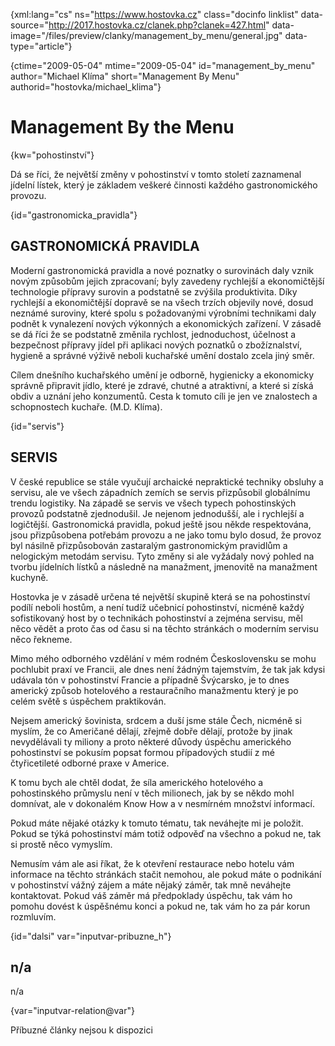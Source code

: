 
{xml:lang="cs" ns="https://www.hostovka.cz" class="docinfo linklist" data-source="http://2017.hostovka.cz/clanek.php?clanek=427.html" data-image="/files/preview/clanky/management\_by\_menu/general.jpg" data-type="article"}

{ctime="2009-05-04" mtime="2009-05-04" id="management\_by\_menu" author="Michael Klíma" short="Management By Menu" authorid="hostovka/michael_klima"}

# Management By the Menu

<!-- generated attribute kw by user_udpatekw.sh on 2020-05-07, do not edit -->

{kw="pohostinství"}

Dá se říci, že největší změny v pohostinství v tomto století zaznamenal jídelní lístek, který je základem veškeré činnosti každého gastronomického provozu.

{id="gastronomicka_pravidla"}

## GASTRONOMICKÁ PRAVIDLA

Moderní gastronomická pravidla a nové poznatky o surovinách daly vznik novým způsobům jejich zpracovaní; byly zavedeny rychlejší a ekonomičtější technologie přípravy surovin a podstatně se zvýšila produktivita. Díky rychlejší a ekonomičtější dopravě se na všech trzích objevily nové, dosud neznámé suroviny, které spolu s požadovanými výrobními technikami daly podnět k vynalezení nových výkonných a ekonomických zařízení. V zásadě se dá říci že se podstatně změnila rychlost, jednoduchost, účelnost a bezpečnost přípravy jídel při aplikaci nových poznatků o zbožíznalství, hygieně a správné výživě neboli kuchařské umění dostalo zcela jiný směr.

Cílem dnešního kuchařského umění je odborně, hygienicky a ekonomicky správně připravit jídlo, které je zdravé, chutné a atraktivní, a které si získá obdiv a uznání jeho konzumentů. Cesta k tomuto cíli je jen ve znalostech a schopnostech kuchaře. (M.D. Klíma).

{id="servis"}

## SERVIS

V české republice se stále vyučují archaické nepraktické techniky obsluhy a servisu, ale ve všech západních zemích se servis přizpůsobil globálnímu trendu logistiky. Na západě se servis ve všech typech pohostinských provozů podstatně zjednodušil. Je nejenom jednodušší, ale i rychlejší a logičtější. Gastronomická pravidla, pokud ještě jsou někde respektována, jsou přizpůsobena potřebám provozu a ne jako tomu bylo dosud, že provoz byl násilně přizpůsobován zastaralým gastronomickým pravidlům a nelogickým metodám servisu. Tyto změny si ale vyžádaly nový pohled na tvorbu jídelních lístků a následně na manažment, jmenovitě na manažment kuchyně.

Hostovka je v zásadě určena té největší skupině která se na pohostinství podílí neboli hostům, a není tudíž učebnicí pohostinství, nicméně každý sofistikovaný host by o technikách pohostinství a zejména servisu, měl něco vědět a proto čas od času si na těchto stránkách o moderním servisu něco řekneme.

Mimo mého odborného vzdělání v mém rodném Československu se mohu pochlubit praxí ve Francii, ale dnes není žádným tajemstvím, že tak jak kdysi udávala tón v pohostinství Francie a případně Švýcarsko, je to dnes americký způsob hotelového a restauračního manažmentu který je po celém světě s úspěchem praktikován.

Nejsem americký šovinista, srdcem a duší jsme stále Čech, nicméně si myslím, že co Američané dělají, zřejmě dobře dělají, protože by jinak nevydělávali ty miliony a proto některé důvody úspěchu amerického pohostinství se pokusím popsat formou případových studií z mé čtyřicetileté odborné praxe v Americe.

K tomu bych ale chtěl dodat, že síla amerického hotelového a pohostinského průmyslu není v těch milionech, jak by se někdo mohl domnívat, ale v dokonalém Know How a v nesmírném množství informací.

Pokud máte nějaké otázky k tomuto tématu, tak neváhejte mi je položit. Pokud se týká pohostinství mám totiž odpověď na všechno a pokud ne, tak si prostě něco vymyslím.

Nemusím vám ale asi říkat, že k otevření restaurace nebo hotelu vám informace na těchto stránkách stačit nemohou, ale pokud máte o podnikání v pohostinství vážný zájem a máte nějaký záměr, tak mně neváhejte kontaktovat. Pokud váš záměr má předpoklady úspěchu, tak vám ho pomohu dovést k úspěšnému konci a pokud ne, tak vám ho za pár korun rozmluvím.

{id="dalsi" var="inputvar-pribuzne_h"}

## n/a

n/a

{var="inputvar-relation@var"}

Příbuzné články nejsou k dispozici

